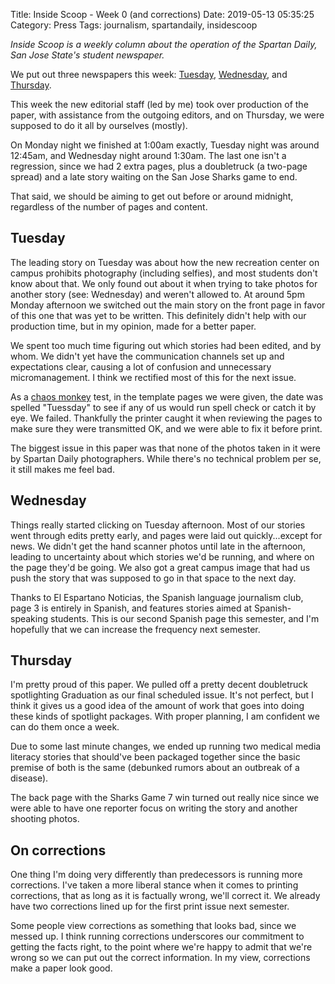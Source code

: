 Title: Inside Scoop - Week 0 (and corrections)
Date: 2019-05-13 05:35:25
Category: Press
Tags: journalism, spartandaily, insidescoop

*Inside Scoop is a weekly column about the operation of the Spartan Daily, San Jose State's student newspaper.*

We put out three newspapers this week: [Tuesday](https://scholarworks.sjsu.edu/cgi/viewcontent.cgi?article=1040&context=spartan_daily_2019), [Wednesday](https://scholarworks.sjsu.edu/cgi/viewcontent.cgi?article=1041&context=spartan_daily_2019), and [Thursday](https://scholarworks.sjsu.edu/cgi/viewcontent.cgi?article=1042&context=spartan_daily_2019).

This week the new editorial staff (led by me) took over production of the paper, with assistance from the outgoing editors, and on Thursday, we were supposed to do it all by ourselves (mostly).

On Monday night we finished at 1:00am exactly, Tuesday night was around 12:45am, and Wednesday night around 1:30am. The last one isn't a regression, since we had 2 extra pages, plus a doubletruck (a two-page spread) and a late story waiting on the San Jose Sharks game to end.

That said, we should be aiming to get out before or around midnight, regardless of the number of pages and content.

## Tuesday

The leading story on Tuesday was about how the new recreation center on campus prohibits photography (including selfies), and most students don't know about that. We only found out about it when trying to take photos for another story (see: Wednesday) and weren't allowed to. At around 5pm Monday afternoon we switched out the main story on the front page in favor of this one that was yet to be written. This definitely didn't help with our production time, but in my opinion, made for a better paper.

We spent too much time figuring out which stories had been edited, and by whom. We didn't yet have the communication channels set up and expectations clear, causing a lot of confusion and unnecessary micromanagement. I think we rectified most of this for the next issue.

As a [chaos monkey](https://en.wikipedia.org/wiki/Chaos_engineering) test, in the template pages we were given, the date was spelled "Tuessday" to see if any of us would run spell check or catch it by eye. We failed. Thankfully the printer caught it when reviewing the pages to make sure they were transmitted OK, and we were able to fix it before print.

The biggest issue in this paper was that none of the photos taken in it were by Spartan Daily photographers. While there's no technical problem per se, it still makes me feel bad.

## Wednesday

Things really started clicking on Tuesday afternoon. Most of our stories went through edits pretty early, and pages were laid out quickly...except for news. We didn't get the hand scanner photos until late in the afternoon, leading to uncertainty about which stories we'd be running, and where on the page they'd be going. We also got a great campus image that had us push the story that was supposed to go in that space to the next day.

Thanks to El Espartano Noticias, the Spanish language journalism club, page 3 is entirely in Spanish, and features stories aimed at Spanish-speaking students. This is our second Spanish page this semester, and I'm hopefully that we can increase the frequency next semester.

## Thursday

I'm pretty proud of this paper. We pulled off a pretty decent doubletruck spotlighting Graduation as our final scheduled issue. It's not perfect, but I think it gives us a good idea of the amount of work that goes into doing these kinds of spotlight packages. With proper planning, I am confident we can do them once a week.

Due to some last minute changes, we ended up running two medical media literacy stories that should've been packaged together since the basic premise of both is the same (debunked rumors about an outbreak of a disease).

The back page with the Sharks Game 7 win turned out really nice since we were able to have one reporter focus on writing the story and another shooting photos.

## On corrections

One thing I'm doing very differently than predecessors is running more corrections. I've taken a more liberal stance when it comes to printing corrections, that as long as it is factually wrong, we'll correct it. We already have two corrections lined up for the first print issue next semester.

Some people view corrections as something that looks bad, since we messed up. I think running corrections underscores our commitment to getting the facts right, to the point where we're happy to admit that we're wrong so we can put out the correct information. In my view, corrections make a paper look good.
